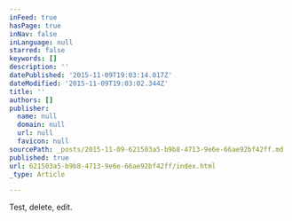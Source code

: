 ```yaml
---
inFeed: true
hasPage: true
inNav: false
inLanguage: null
starred: false
keywords: []
description: ''
datePublished: '2015-11-09T19:03:14.017Z'
dateModified: '2015-11-09T19:03:02.344Z'
title: ''
authors: []
publisher:
  name: null
  domain: null
  url: null
  favicon: null
sourcePath: _posts/2015-11-09-621503a5-b9b8-4713-9e6e-66ae92bf42ff.md
published: true
url: 621503a5-b9b8-4713-9e6e-66ae92bf42ff/index.html
_type: Article

---
```

Test, delete, edit.